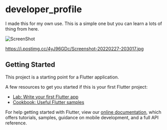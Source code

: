 # developer_profile

I made this for my own use. This is a simple one but you can learn a lots of thing from here.

![ScreenShot](https://raw.github.com/{Zia005}/{Developer-Profile}/{main}/{Screenshot_20220227-202953.jpg})

https://i.postimg.cc/4yJ96GDc/Screenshot-20220227-203017.jpg

## Getting Started

This project is a starting point for a Flutter application.

A few resources to get you started if this is your first Flutter project:

- [Lab: Write your first Flutter app](https://flutter.dev/docs/get-started/codelab)
- [Cookbook: Useful Flutter samples](https://flutter.dev/docs/cookbook)

For help getting started with Flutter, view our
[online documentation](https://flutter.dev/docs), which offers tutorials,
samples, guidance on mobile development, and a full API reference.
